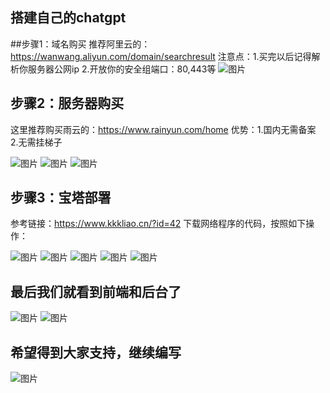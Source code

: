 ## 搭建自己的chatgpt



##步骤1：域名购买
推荐阿里云的：https://wanwang.aliyun.com/domain/searchresult
注意点：1.买完以后记得解析你服务器公网ip    2.开放你的安全组端口：80,443等
![图片](images\微信图片_20230509152718.png)

## 步骤2：服务器购买
 这里推荐购买雨云的：https://www.rainyun.com/home
优势：1.国内无需备案   2.无需挂梯子

![图片](images\1d0aa104d8a0fb9845c712505c26edef130b48e9.jpeg)
![图片](images\3639266dbdc383f60ba8678af317bdf125408f72.jpeg)
![图片](images\be619d4b28c1b2d574a0b64ec36065339c284543.jpeg)


## 步骤3：宝塔部署
参考链接：https://www.kkkliao.cn/?id=42
下载网络程序的代码，按照如下操作：

![图片](images\image1.png)
![图片](images\image2.png)
![图片](images\image3.png)
![图片](images\image4.png)
![图片](images\image5.png)


## 最后我们就看到前端和后台了
![图片](images\image6.png)
![图片](images\image7.png)


## 希望得到大家支持，继续编写
![图片](images\微信图片_20230509154918.jpg)


